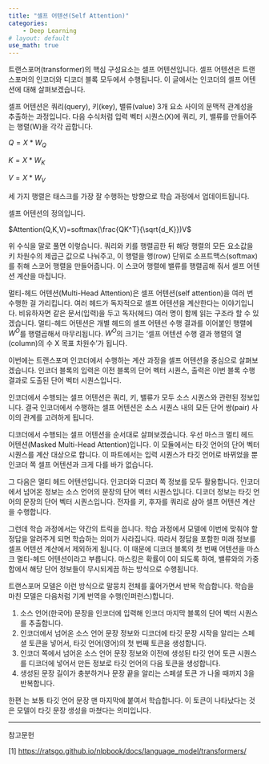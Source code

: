 ```yaml
---
title: "셀프 어텐션(Self Attention)"
categories:
    - Deep Learning
# layout: default
use_math: true
---
```

트랜스포머(transformer)의 핵심 구성요소는 셀프 어텐션입니다. 셀프 어텐션은 트랜스포머의 인코더와 디코더 블록 모두에서 수행됩니다. 이 글에서는 인코더의 셀프 어텐션에 대해 살펴보겠습니다.

셀프 어텐션은 쿼리(query), 키(key), 밸류(value) 3개 요소 사이의 문맥적 관계성을 추출하는 과정입니다. 다음 수식처럼 입력 벡터 시퀀스(X)에 쿼리, 키, 밸류를 만들어주는 행렬(W)을 각각 곱합니다.

$Q=X*W_Q$

$K=X*W_K$

$V=X*W_V$

세 가지 행렬은 태스크를 가장 잘 수행하는 방향으로 학습 과정에서 업데이트됩니다.

셀프 어텐션의 정의입니다.

$Attention(Q,K,V)=softmax(\frac{QK^T}{\sqrt{d_K}})V$

위 수식을 말로 풀면 이렇습니다. 쿼리와 키를 행렬곱한 뒤 해당 행렬의 모든 요소값을 키 차원수의 제곱근 값으로 나눠주고, 이 행렬을 행(row) 단위로 소프트맥스(softmax)를 취해 스코어 행렬을 만들어줍니다. 이 스코어 행렬에 밸류를 행렬곱해 줘서 셀프 어텐션 계산을 마칩니다.

멀티-헤드 어텐션(Multi-Head Attention)은 셀프 어텐션(self attention)을 여러 번 수행한 걸 가리킵니다. 여러 헤드가 독자적으로 셀프 어텐션을 계산한다는 이야기입니다. 비유하자면 같은 문서(입력)을 두고 독자(헤드) 여러 명이 함께 읽는 구조라 할 수 있겠습니다. 멀티-헤드 어텐션은 개별 헤드의 셀프 어텐션 수행 결과를 이어붙인 행렬에  $W^O$를 행렬곱해서 마무리됩니다.  $W^O$의 크기는 ‘셀프 어텐션 수행 결과 행렬의 열(column)의 수 X 목표 차원수’가 됩니다.

이번에는 트랜스포머 인코더에서 수행하는 계산 과정을 셀프 어텐션을 중심으로 살펴보겠습니다. 인코더 블록의 입력은 이전 블록의 단어 벡터 시퀀스, 출력은 이번 블록 수행 결과로 도출된 단어 벡터 시퀀스입니다.

인코더에서 수행되는 셀프 어텐션은 쿼리, 키, 밸류가 모두 소스 시퀀스와 관련된 정보입니다. 결국 인코더에서 수행하는 셀프 어텐션은 소스 시퀀스 내의 모든 단어 쌍(pair) 사이의 관계를 고려하게 됩니다.

디코더에서 수행되는 셀프 어텐션을 순서대로 살펴보겠습니다. 우선 마스크 멀티 헤드 어텐션(Masked Multi-Head Attention)입니다. 이 모듈에서는 타깃 언어의 단어 벡터 시퀀스를 계산 대상으로 합니다. 이 파트에서는 입력 시퀀스가 타깃 언어로 바뀌었을 뿐 인코더 쪽 셀프 어텐션과 크게 다를 바가 없습니다.

그 다음은 멀티 헤드 어텐션입니다. 인코더와 디코더 쪽 정보를 모두 활용합니다. 인코더에서 넘어온 정보는 소스 언어의 문장의 단어 벡터 시퀀스입니다. 디코더 정보는 타깃 언어의 문장의 단어 벡터 시퀀스입니다. 전자를 키, 후자를 쿼리로 삼아 셀프 어텐션 계산을 수행합니다.

그런데 학습 과정에서는 약간의 트릭을 씁니다. 학습 과정에서 모델에 이번에 맞춰야 할 정답을 알려주게 되면 학습하는 의미가 사라집니다. 따라서 정답을 포함한 미래 정보를 셀프 어텐션 계산에서 제외하게 됩니다. 이 때문에 디코더 블록의 첫 번째 어텐션을 마스크 멀티-헤드 어텐션이라고 부릅니다. 마스킹은 확률이 0이 되도록 하여, 밸류와의 가중합에서 해당 단어 정보들이 무시되게끔 하는 방식으로 수행됩니다.

트랜스포머 모델은 이런 방식으로 말뭉치 전체를 훑어가면서 반복 학습합니다. 학습을 마친 모델은 다음처럼 기계 번역을 수행(인퍼런스)합니다.

1. 소스 언어(한국어) 문장을 인코더에 입력해 인코더 마지막 블록의 단어 벡터 시퀀스를 추출합니다.
2. 인코더에서 넘어온 소스 언어 문장 정보와 디코더에 타깃 문장 시작을 알리는 스페셜 토큰을 넣어서, 타깃 언어(영어)의 첫 번째 토큰을 생성합니다.
3. 인코더 쪽에서 넘어온 소스 언어 문장 정보와 이전에 생성된 타깃 언어 토큰 시퀀스를 디코더에 넣어서 만든 정보로 타깃 언어의 다음 토큰을 생성합니다.
4. 생성된 문장 길이가 충분하거나 문장 끝을 알리는 스페셜 토큰 </s>가 나올 때까지 3을 반복합니다.

한편 </s>는 보통 타깃 언어 문장 맨 마지막에 붙여서 학습합니다. 이 토큰이 나타났다는 것은 모델이 타깃 문장 생성을 마쳤다는 의미입니다.

---

참고문헌

[1] https://ratsgo.github.io/nlpbook/docs/language_model/transformers/